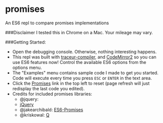 promises
========

An ES6 repl to compare promises implementations

###Disclaimer
I tested this in Chrome on a Mac.  Your mileage may vary.

###Getting Started:
- Open the debugging console.  Otherwise, nothing interesting happens.
- This repl was built with <a href="https://github.com/google/traceur-compiler">traceur-compiler</a>,
  and <a href="http://codemirror.net/2/">CodeMirror2</a> so you can use ES6 features now!
  Control the available ES6 options from the options menu.
- The "Examples" menu contains sample code I made to get you started.  Code will
  execute every time you press <code>ESC</code> or <code>ENTER</code> in the text area.
- Click the <a href="#">Promises</a> link in the top left to reset
  (page refresh will just redisplay the last code you edited).
- Credits for included promises libraries:
  - @jquery:
  - <a href="https://github.com/jquery/jquery" target="_blank">jQuery</a>
  - @jakearchibald: <a href="https://github.com/jakearchibald/ES6-Promises" target="_blank">ES6-Promises</a>
  - @kriskowal: <a href="https://github.com/kriskowal/q" target="_blank">Q</a>
